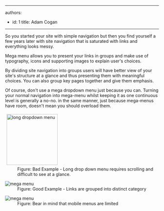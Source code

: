 

---
authors:
  - id: 1
    title: Adam Cogan
---




<span class='intro'> <p>So you started your site with simple navigation but then you find 
yourself a few years later with site navigation that is saturated with 
links and everything looks messy.<br></p><p>Mega menu allows you to present your links in groups 
and make use of typography, icons and supporting images to explain 
user's choices.</p> </span>

<p>By dividing site navigation into groups users will have better view of your site's structure at a glance and thus presenting them with meaningful choices. You can also group key pages together and give them emphasis.</p><p>Of course, don't use a mega dropdown menu just because you can. Turning your normal navigation into mega-menu whilst keeping it as one continuous level is generally a no-no. in the same manner, just because mega-menus have room, doesn't mean you should overload them.</p><dl class="badImage"><dt> <img alt="long dropdown menu" src="http&#58;//www.ssw.com.au/SSW/Standards/Rules/Images/longmenu.jpg" style="margin&#58;5px;width&#58;167px;" /> </dt><dd>Figure&#58; Bad Example - Long drop down menu requires scrolling and difficult to see at a glance.<br></dd></dl><dl class="goodImage"><dt> <img alt="mega menu" src="/PublishingImages/megamenu.jpg" /> </dt><dd>Figure&#58; Good Example - Links are grouped into distinct category</dd></dl> <dl class="image"> <dt> <img alt="mega menu" src="/PublishingImages/mobilemenu.jpg" data-pin-nopin="true" /> </dt><dd>Figure&#58; Bear in mind that mobile menus are limited</dd></dl>


